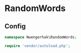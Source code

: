 # RandomWords

## Config

```php
namespace Nwengerhak\RandomWords;

require 'vendor/autoload.php';
```
